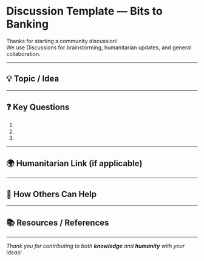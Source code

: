 # Discussion Template — Bits to Banking

Thanks for starting a community discussion!  
We use Discussions for brainstorming, humanitarian updates, and general collaboration.

---

## 💡 Topic / Idea

<!-- Briefly describe the idea, topic, or humanitarian update -->

---

## ❓ Key Questions

<!-- List the main questions or points you’d like feedback on -->

1.  
2.  
3.  

---

## 🌍 Humanitarian Link (if applicable)

<!-- If this discussion relates to humanitarian efforts (e.g., Gaza relief, refugee support), please describe the connection -->

---

## 🤝 How Others Can Help

<!-- Suggestions for how contributors can support, respond, or act -->

---

## 📚 Resources / References

<!-- Links, documents, or background reading -->

---

*Thank you for contributing to both **knowledge** and **humanity** with your ideas!*  
